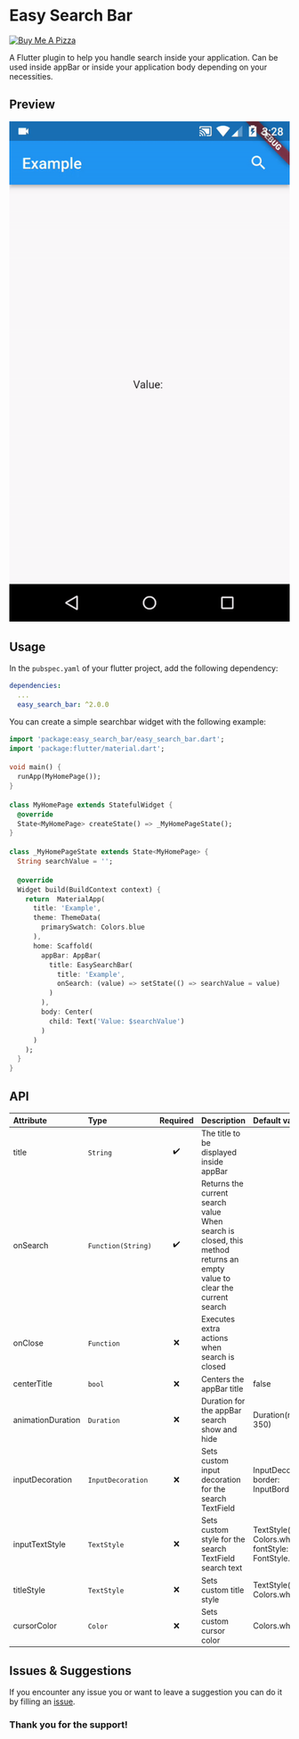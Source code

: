 # Easy Search Bar

<a href="https://www.buymeacoffee.com/4inka" target="_blank"><img src="https://cdn.buymeacoffee.com/buttons/v2/default-violet.png" alt="Buy Me A Pizza" style="height: 60px !important;width: 217px !important;" ></a>


A Flutter plugin to help you handle search inside your application. Can be used inside appBar or inside your application body depending on your necessities.

## Preview
![Preview](https://raw.githubusercontent.com/4inka/flutter_easy_search_bar/main/preview/preview.gif)

## Usage

In the `pubspec.yaml` of your flutter project, add the following dependency:

``` yaml
dependencies:
  ...
  easy_search_bar: ^2.0.0
```

You can create a simple searchbar widget with the following example:

``` dart
import 'package:easy_search_bar/easy_search_bar.dart';
import 'package:flutter/material.dart';

void main() {
  runApp(MyHomePage());
}

class MyHomePage extends StatefulWidget {
  @override
  State<MyHomePage> createState() => _MyHomePageState();
}

class _MyHomePageState extends State<MyHomePage> {
  String searchValue = '';

  @override
  Widget build(BuildContext context) {
    return  MaterialApp(
      title: 'Example',
      theme: ThemeData(
        primarySwatch: Colors.blue
      ),
      home: Scaffold(
        appBar: AppBar(
          title: EasySearchBar(
            title: 'Example',
            onSearch: (value) => setState(() => searchValue = value)
          )
        ),
        body: Center(
          child: Text('Value: $searchValue')
        )
      )
    );
  }
}
```

## API
| Attribute | Type | Required | Description | Default value |
|:---|:---|:---:|:---|:---|
| title | `String` | :heavy_check_mark: | The title to be displayed inside appBar |  |
| onSearch | `Function(String)` | :heavy_check_mark: | Returns the current search value<br/>When search is closed, this method returns an empty value to clear the current search |  |
| onClose | `Function` | :x: | Executes extra actions when search is closed |  |
| centerTitle | `bool` | :x: | Centers the appBar title | false |
| animationDuration | `Duration` | :x: | Duration for the appBar search show and hide | Duration(milliseconds: 350) |
| inputDecoration | `InputDecoration` | :x: | Sets custom input decoration for the search TextField | InputDecoration( border: InputBorder.none ) |
| inputTextStyle | `TextStyle` | :x: | Sets custom style for the search TextField search text | TextStyle( color: Colors.white, fontStyle: FontStyle.italic ) |
| titleStyle | `TextStyle` | :x: | Sets custom title style | TextStyle( color: Colors.white ) |
| cursorColor | `Color` | :x: | Sets custom cursor color | Colors.white |

## Issues & Suggestions
If you encounter any issue you or want to leave a suggestion you can do it by filling an [issue](https://github.com/4inka/flutter_easy_search_bar/issues).

### Thank you for the support!

